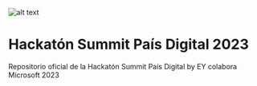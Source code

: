 ![alt text]([https://secure.meetupstatic.com/photos/event/b/3/e/e/highres_494806062.jpeg](https://summit.paisdigital.org/wp-content/uploads/2023/08/hackaton-bnr.jpg))
# Hackatón Summit País Digital 2023
Repositorio oficial de la Hackatón Summit País Digital by EY colabora Microsoft 2023


